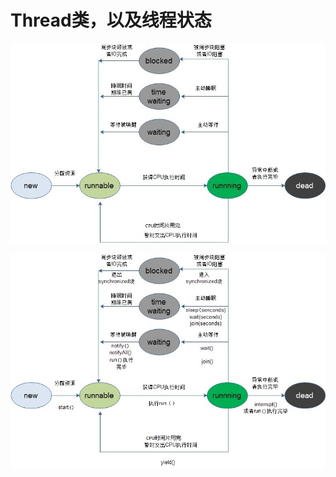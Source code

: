 # Thread类，以及线程状态


![thread_state1](./assets/thread_state1.jpg)
>

![thread_state2](./assets/thread_state2.jpg)

